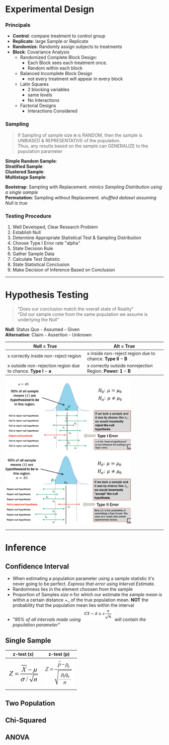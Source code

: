 # Experimental Design
### Principals
* **Control**: compare treatment to control group
* **Replicate**: large Sample or Replicate
* **Randomize**: Randomly assign subjects to treatments
* **Block**: Covariance Analysis
  + Randomized Complete Block Design:
    + Each Block sees each treatment once.
    + Random within each block
  + Balanced Incomplete Block Design
    + not every treatment will appear in every block
  + Latin Squares
    + 2 blocking variables
    + same levels
    + No Interactions
  + Factorial Designs
    + Interactions Considered

### Sampling
> If Sampling of sample size **n** is RANDOM, then the sample is UNBIASED & REPRESENTATIVE of the population. \
Thus, any results based on the sample can GENERALIZE to the population parameter

**Simple Random Sample**:\
**Stratified Sample**:\
**Clustered Sample**:\
**Multistage Sample**:

**Bootstrap**: Sampling with Replacement. *mimics Sampling Distribution using a single sample*\
**Permutation**: Sampling without Replacement. _shuffled dataset assuming Null is true_


### Testing Procedure
1. Well Developed, Clear Research Problem
2. Establish Null
3. Determine Appropriate Statistical Test & Sampling Distribution
4. Choose Type I Error rate "alpha"
5. State Decision Rule
6. Gather Sample Data
7. Calculate Test Statistic
8. State Statistical Conclusion
9. Make Decision of Inference Based on Conclusion

---

# Hypothesis Testing
> "Does our conclusion match the overall state of Reality"\
"Did our sample come from the same population we assume is underlying the Null"

**Null**: Status Quo - Assumed - Given\
**Alternative**: Claim - Assertion - Unknown

Null = True | Alt = True
 --- | ---
x correctly inside non-reject region | x inside non-reject region due to chance. **Type II - B**
x outside non-rejection region due to chance. **Type I - a** | x correctly outside nonrejection Region. **Power: 1 - B**

<p float="left">
  <img src="Images/TYPE1.PNG" width="400" />
  <img src="Images/TYPE2.PNG" width="400" />
</p>

---

# Inference

## Confidence Interval
* When estimating a population parameter using a sample statistic it's never going to be perfect. _Express that error using Interval Estimate_.
* Randomness lies in the element choosen from the sample
* Proportion of Samples _size n_ for which our estimate the _sample mean_ is within a certain distance +_ of the true population mean. **NOT** the probability that the population mean lies within the interval
* _"95% of all intervals made using <img src="Images/CI.PNG" width="100"> will contain the population parameter"_

## Single Sample

z-test (x) | z-test (p)
--- | ---
<img src="Images/ztestx.PNG" width="100"> | <img src="Images/ztestp.PNG" width="100">

## Two Population

## Chi-Squared

## ANOVA
